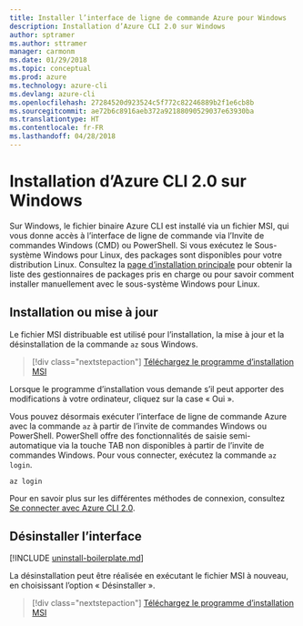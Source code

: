 ```yaml
---
title: Installer l’interface de ligne de commande Azure pour Windows
description: Installation d’Azure CLI 2.0 sur Windows
author: sptramer
ms.author: sttramer
manager: carmonm
ms.date: 01/29/2018
ms.topic: conceptual
ms.prod: azure
ms.technology: azure-cli
ms.devlang: azure-cli
ms.openlocfilehash: 27284520d923524c5f772c82246889b2f1e6cb8b
ms.sourcegitcommit: ae72b6c8916aeb372a92188090529037e63930ba
ms.translationtype: HT
ms.contentlocale: fr-FR
ms.lasthandoff: 04/28/2018
---
```

# <a name="install-azure-cli-20-on-windows"></a>Installation d’Azure CLI 2.0 sur Windows

Sur Windows, le fichier binaire Azure CLI est installé via un fichier MSI, qui vous donne accès à l’interface de ligne de commande via l’Invite de commandes Windows (CMD) ou PowerShell.
Si vous exécutez le Sous-système Windows pour Linux, des packages sont disponibles pour votre distribution Linux. Consultez la [page d’installation principale](install-azure-cli.md) pour obtenir la liste des gestionnaires de packages pris en charge ou pour savoir comment installer manuellement avec le sous-système Windows pour Linux.

## <a name="install-or-update"></a>Installation ou mise à jour

Le fichier MSI distribuable est utilisé pour l’installation, la mise à jour et la désinstallation de la commande `az` sous Windows.

> [!div class="nextstepaction"]
> [Téléchargez le programme d’installation MSI](https://aka.ms/installazurecliwindows)

Lorsque le programme d’installation vous demande s’il peut apporter des modifications à votre ordinateur, cliquez sur la case « Oui ».

Vous pouvez désormais exécuter l’interface de ligne de commande Azure avec la commande `az` à partir de l’invite de commandes Windows ou PowerShell. PowerShell offre des fonctionnalités de saisie semi-automatique via la touche TAB non disponibles à partir de l’invite de commandes Windows. Pour vous connecter, exécutez la commande `az login`.

```azurecli
az login
```

Pour en savoir plus sur les différentes méthodes de connexion, consultez [Se connecter avec Azure CLI 2.0](authenticate-azure-cli.md).

## <a name="uninstall"></a>Désinstaller l’interface

[!INCLUDE [uninstall-boilerplate.md](includes/uninstall-boilerplate.md)]

La désinstallation peut être réalisée en exécutant le fichier MSI à nouveau, en choisissant l’option « Désinstaller ».

> [!div class="nextstepaction"]
> [Téléchargez le programme d’installation MSI](https://aka.ms/installazurecliwindows)

